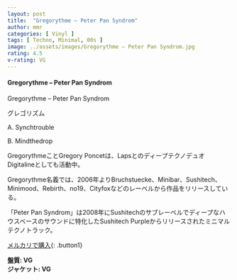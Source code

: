 ```yaml
---
layout: post
title:  "Gregorythme – Peter Pan Syndrom"
author: mmr
categories: [ Vinyl ]
tags: [ Techno, Minimal, 00s ]
image: ../assets/images/Gregorythme – Peter Pan Syndrom.jpg
rating: 4.5
v-rating: VG
---
```


#### Gregorythme – Peter Pan Syndrom

Gregorythme – Peter Pan Syndrom

グレゴリズム

A. Synchtrouble

B. Mindthedrop

GregorythmeことGregory Poncetは、LapsとのディープテクノデュオDigitalineとしても活動中。 

Gregorythme名義では、2006年よりBruchstuecke、Minibar、Sushitech、Minimood、Rebirth、no19、Cityfoxなどのレーベルから作品をリリースしている。

「Peter Pan Syndrom」は2008年にSushitechのサブレーベルでディープなハウスベースのサウンドに特化したSushitech Purpleからリリースされたミニマルテクノトラック。

[メルカリで購入](https://jp.mercari.com/item/m19636023289?afid=6142608987){: .button1}

<div class="mt-4 mb-4 d-flex align-items-center">
<strong class="mr-1">盤質: VG</strong>
</div>
<div class="mt-4 mb-4 d-flex align-items-center">
<strong class="mr-1">ジャケット: VG</strong>
</div>
